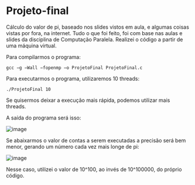 # Projeto-final

Cálculo do valor de pi, baseado nos slides vistos em aula, e algumas coisas vistas por fora, na internet. Tudo o que foi feito, foi com base nas aulas e slides da disciplina de Computação Paralela.
Realizei o código a partir de uma máquina virtual.

Para compilarmos o programa:

```
gcc −g −Wall −fopenmp −o ProjetoFinal ProjetoFinal.c
```

Para executarmos o programa, utilizaremos 10 threads: 

```
./ProjetoFinal 10
```
Se quisermos deixar a execução mais rápida, podemos utilizar mais threads.

A saída do programa será isso: 

![image](https://user-images.githubusercontent.com/56848726/145510774-402d08c4-0f0d-437f-a20e-61ba3a06d5d1.png)


Se abaixarmos o valor de contas a serem executadas a precisão será bem menor, gerando um número cada vez mais longe de pi:

![image](https://user-images.githubusercontent.com/56848726/145511007-6637dd12-6c95-48df-afde-d2400d44cf88.png)


Nesse caso, utilizei o valor de 10^100, ao invés de 10^100000, do próprio código.

